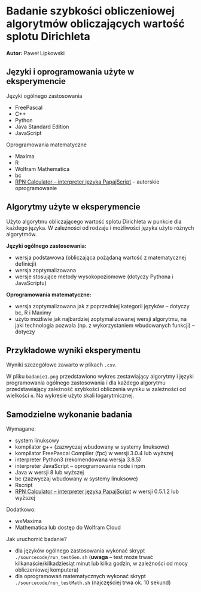 # Badanie szybkości obliczeniowej algorytmów obliczających wartość splotu Dirichleta

**Autor:** Paweł Lipkowski

## Języki i oprogramowania użyte w eksperymencie
Języki ogólnego zastosowania
- FreePascal
- C++
- Python
- Java Standard Edition
- JavaScript

Oprogramowania matematyczne 
- Maxima
- R
- Wolfram Mathematica
- bc
- [RPN Calculator – interpreter języka PapajScript](https://github.com/RooiGevaar19/RPNCalculator/wiki) – autorskie oprogramowanie

## Algorytmy użyte w eksperymencie

Użyto algorytmu obliczającego wartość splotu Dirichleta w punkcie dla każdego języka. W zależności od rodzaju i możliwości języka użyto różnych algorytmów.

**Języki ogólnego zastosowania:** 
- wersja podstawowa (obliczająca pożądaną wartość z matematycznej definicji)
- wersja zoptymalizowana
- wersje stosujące metody wysokopoziomowe (dotyczy Pythona i JavaScriptu)

**Oprogramowania matematyczne:**
- wersja zoptymalizowana jak z poprzedniej kategorii języków – dotyczy bc, R i Maximy
- użyto możliwie jak najbardziej zoptymalizowanej wersji algorytmu, na jaki technologia pozwala (np. z wykorzystaniem wbudowanych funkcji) – dotyczy 

## Przykładowe wyniki eksperymentu

Wyniki szczegółowe zawarto w plikach `.csv`. 

W pliku `badanie1.png` przedstawiono wykres 
zestawiający algorytmy i języki programowania ogólnego zastosowania 
i dla każdego algorytmu przedstawiający zależność szybkości obliczenia wyniku w zależności od wielkości `n`.
Na wykresie użyto skali logarytmicznej.

## Samodzielne wykonanie badania

Wymagane:
- system linuksowy
- kompilator g++ (zazwyczaj wbudowany w systemy linuksowe) 
- kompilator FreePascal Compiler (fpc) w wersji 3.0.4 lub wyższej
- interpreter Python3 (rekomendowana wersja 3.8.5)
- interpreter JavaScript – oprogramowania node i npm
- Java w wersji 8 lub wyższej
- bc (zazwyczaj wbudowany w systemy linuksowe) 
- Rscript 
- [RPN Calculator – interpreter języka PapajScript](https://github.com/RooiGevaar19/RPNCalculator/wiki) w wersji 0.5.1.2 lub wyższej

Dodatkowo:
- wxMaxima
- Mathematica lub dostęp do Wolfram Cloud

Jak uruchomić badanie?
- dla języków ogólnego zastosowania wykonać skrypt `./sourcecode/run_testGen.sh` (**uwaga** – test może trwać kilkanaście/kilkadziesiąt minut lub kilka godzin, w zależności od mocy obliczeniowej komputera)
- dla oprogramowań matematycznych wykonać skrypt `./sourcecode/run_testMath.sh` (najczęściej trwa ok. 10 sekund)